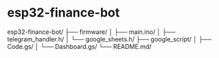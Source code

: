 # esp32-finance-bot

esp32-finance-bot/
├── firmware/
│   ├── main.ino/
│   ├── telegram_handler.h/
│   └── google_sheets.h/
├── google_script/
│   ├── Code.gs/
│   └── Dashboard.gs/
└── README.md/
